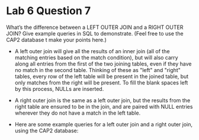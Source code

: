 Lab 6 Question 7
================
What’s the difference between a LEFT OUTER JOIN and a RIGHT OUTER JOIN? Give example queries in SQL to demonstrate. (Feel free to use the CAP2 database t make your points here.)
* A left outer join will give all the results of an inner join (all of the matching entries based on the match condition), but will also carry along all entries from the first of the two joining tables, even if they have no match in the second table. Thinking of these as "left" and "right" tables, every row of the left table will be present in the joined table, but only matches from the right will be present. To fill the blank spaces left by this process, NULLs are inserted.

* A right outer join is the same as a left outer join, but the results from the right table are ensured to be in the join, and are paired with NULL entries wherever they do not have a match in the left table.

* Here are some example queries for a left outer join and a right outer join, using the CAP2 database:


